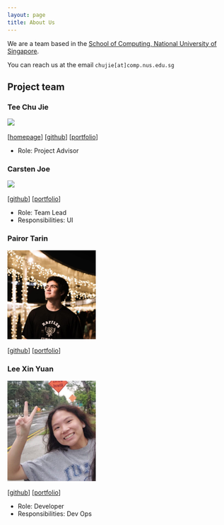 ```yaml
---
layout: page
title: About Us
---
```


We are a team based in the [School of Computing, National University of Singapore](http://www.comp.nus.edu.sg).

You can reach us at the email `chujie[at]comp.nus.edu.sg`

## Project team

### Tee Chu Jie

<img src="images/johndoe.png" width="200px">

[[homepage](http://www.comp.nus.edu.sg/~damithch)]
[[github](https://github.com/johndoe)]
[[portfolio](team/johndoe.md)]

- Role: Project Advisor

### Carsten Joe

<img src="images/johndoe.png" width="200px">

[[github](http://github.com/johndoe)]
[[portfolio](team/johndoe.md)]

- Role: Team Lead
- Responsibilities: UI

### Pairor Tarin

<img src="images/TarinPairorProfile.png" width="200px">

[[github](http://github.com/TarinPairor)]
[[portfolio](team/johndoe.md)]

### Lee Xin Yuan

<img src="images/xinyuan.png" width="200px">

[[github](http://github.com/agreatdayy)]
[[portfolio](team/xinyuan.md)]

- Role: Developer
- Responsibilities: Dev Ops
